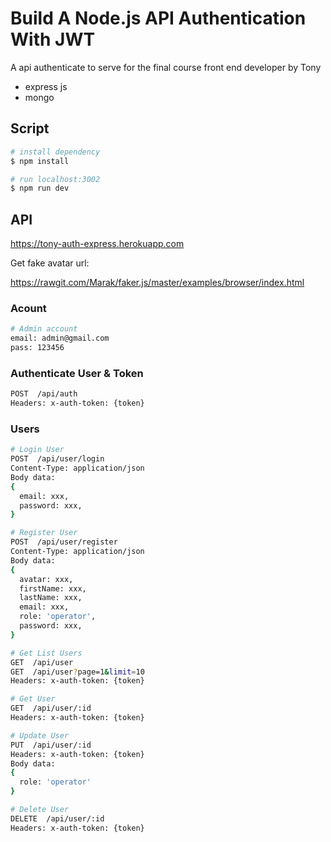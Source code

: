 # Build A Node.js API Authentication With JWT

A api authenticate to serve for the final course front end developer by Tony

- express js
- mongo

## Script

```bash
# install dependency
$ npm install

# run localhost:3002
$ npm run dev
```

## API

https://tony-auth-express.herokuapp.com

Get fake avatar url:

https://rawgit.com/Marak/faker.js/master/examples/browser/index.html

### Acount

```bash
# Admin account
email: admin@gmail.com
pass: 123456
```

### Authenticate User & Token

```bash
POST  /api/auth
Headers: x-auth-token: {token}
```

### Users

```bash
# Login User
POST  /api/user/login
Content-Type: application/json
Body data:
{
  email: xxx,
  password: xxx,
}

# Register User
POST  /api/user/register
Content-Type: application/json
Body data:
{
  avatar: xxx,
  firstName: xxx,
  lastName: xxx,
  email: xxx,
  role: 'operator',
  password: xxx,
}

# Get List Users
GET  /api/user
GET  /api/user?page=1&limit=10
Headers: x-auth-token: {token}

# Get User
GET  /api/user/:id
Headers: x-auth-token: {token}

# Update User
PUT  /api/user/:id
Headers: x-auth-token: {token}
Body data:
{
  role: 'operator'
}

# Delete User
DELETE  /api/user/:id
Headers: x-auth-token: {token}
```
